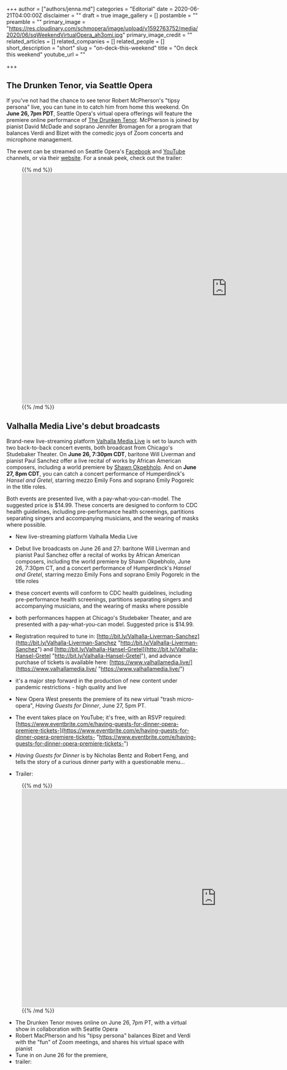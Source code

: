 +++
author = ["authors/jenna.md"]
categories = "Editorial"
date = 2020-06-21T04:00:00Z
disclaimer = ""
draft = true
image_gallery = []
postamble = ""
preamble = ""
primary_image = "https://res.cloudinary.com/schmopera/image/upload/v1592763752/media/2020/06/sqWeekendVirtualOpera_ah3omi.jpg"
primary_image_credit = ""
related_articles = []
related_companies = []
related_people = []
short_description = "short"
slug = "on-deck-this-weekend"
title = "On deck this weekend"
youtube_url = ""

+++
## The Drunken Tenor, via Seattle Opera

If you've not had the chance to see tenor Robert McPherson's "tipsy persona" live, you can tune in to catch him from home this weekend. On **June 26, 7pm PDT**, Seattle Opera's virtual opera offerings will feature the premiere online performance of [The Drunken Tenor](https://thedrunkentenor.com/). McPherson is joined by pianist David McDade and soprano Jennifer Bromagen for a program that balances Verdi and Bizet with the comedic joys of Zoom concerts and microphone management.

The event can be streamed on Seattle Opera's [Facebook](https://www.facebook.com/SeattleOpera) and [YouTube](https://www.youtube.com/user/SeattleOpera) channels, or via their [website](http://seattleopera.org/). For a sneak peek, check out the trailer:

<figure data-type="video">{{% md %}}<iframe width="1070" height="602" src="https://www.youtube.com/embed/8ZtuJJ5Aljc" frameborder="0" allow="accelerometer; autoplay; encrypted-media; gyroscope; picture-in-picture" allowfullscreen></iframe>{{% /md %}}

</figure>

## Valhalla Media Live's debut broadcasts

Brand-new live-streaming platform [Valhalla Media Live](https://www.valhallamedia.live/) is set to launch with two back-to-back concert events, both broadcast from Chicago's Studebaker Theater. On **June 26, 7:30pm CDT**, baritone Will Liverman and pianist Paul Sanchez offer a live recital of works by African American composers, including a world premiere by [Shawn Okpebholo](http://www.shawnokpebholo.com/). And on **June 27, 8pm CDT**, you can catch a concert performance of Humperdinck's _Hansel and Gretel_, starring mezzo Emily Fons and soprano Emily Pogorelc in the title roles.

Both events are presented live, with a pay-what-you-can-model. The suggested price is $14.99. These concerts are designed to conform to CDC health guidelines, including pre-performance health screenings, partitions separating singers and accompanying musicians, and the wearing of masks where possible.

* New live-streaming platform Valhalla Media Live
* Debut live broadcasts on June 26 and 27: baritone Will Liverman and pianist Paul Sanchez offer a recital of works by African American composers, including the world premiere by Shawn Okpebholo, June 26, 7:30pm CT, and a concert performance of Humperdinck's _Hansel and Gretel_, starring mezzo Emily Fons and soprano Emily Pogorelc in the title roles
* these concert events will conform to CDC health guidelines, including pre-performance health screenings, partitions separating singers and accompanying musicians, and the wearing of masks where possible
* both performances happen at Chicago's Studebaker Theater, and are presented with a pay-what-you-can model. Suggested price is $14.99.
* Registration required to tune in: [http://bit.ly/Valhalla-Liverman-Sanchez](http://bit.ly/Valhalla-Liverman-Sanchez "http://bit.ly/Valhalla-Liverman-Sanchez") and [http://bit.ly/Valhalla-Hansel-Gretel](http://bit.ly/Valhalla-Hansel-Gretel "http://bit.ly/Valhalla-Hansel-Gretel"), and advance purchase of tickets is available here: [https://www.valhallamedia.live/](https://www.valhallamedia.live/ "https://www.valhallamedia.live/")
* it's a major step forward in the production of new content under pandemic restrictions - high quality and live

* New Opera West presents the premiere of its new virtual "trash micro-opera", _Having Guests for Dinner_, June 27, 5pm PT.
* The event takes place on YouTube; it's free, with an RSVP required: [https://www.eventbrite.com/e/having-guests-for-dinner-opera-premiere-tickets-](https://www.eventbrite.com/e/having-guests-for-dinner-opera-premiere-tickets- "https://www.eventbrite.com/e/having-guests-for-dinner-opera-premiere-tickets-")
* _Having Guests for Dinner_ is by Nicholas Bentz and Robert Feng, and tells the story of a curious dinner party with a questionable menu...
* Trailer:

<figure data-type="video">{{% md %}}<iframe width="1013" height="570" src="https://www.youtube.com/embed/n25rjJd3KIU" frameborder="0" allow="accelerometer; autoplay; encrypted-media; gyroscope; picture-in-picture" allowfullscreen></iframe>{{% /md %}}

</figure>

* The Drunken Tenor moves online on June 26, 7pm PT, with a virtual show in collaboration with Seattle Opera
* Robert MacPherson and his "tipsy persona" balances Bizet and Verdi with the "fun" of Zoom meetings, and shares his virtual space with pianist 
* Tune in on June 26 for the premiere, 
* trailer: 